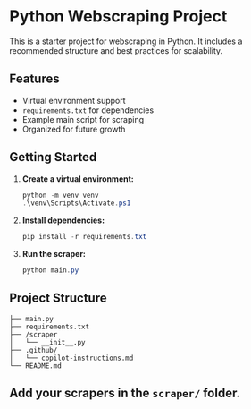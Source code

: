 # Python Webscraping Project

This is a starter project for webscraping in Python. It includes a recommended structure and best practices for scalability.

## Features
- Virtual environment support
- `requirements.txt` for dependencies
- Example main script for scraping
- Organized for future growth

## Getting Started

1. **Create a virtual environment:**
   ```powershell
   python -m venv venv
   .\venv\Scripts\Activate.ps1
   ```
2. **Install dependencies:**
   ```powershell
   pip install -r requirements.txt
   ```
3. **Run the scraper:**
   ```powershell
   python main.py
   ```

## Project Structure
```
├── main.py
├── requirements.txt
├── /scraper
│   └── __init__.py
├── .github/
│   └── copilot-instructions.md
└── README.md
```

## Add your scrapers in the `scraper/` folder.
